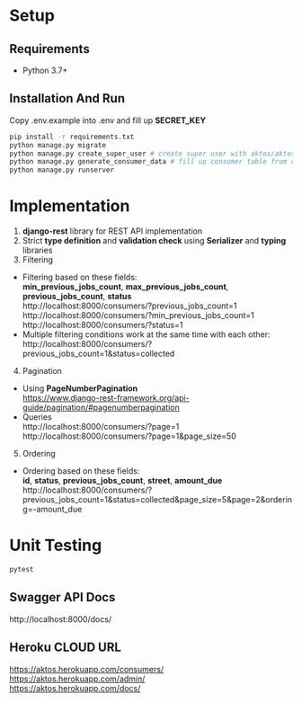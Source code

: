 # Setup

## Requirements
* Python 3.7+

## Installation And Run
Copy .env.example into .env and fill up **SECRET_KEY**
```bash
pip install -r requirements.txt
python manage.py migrate
python manage.py create_super_user # create super user with aktos/aktos
python manage.py generate_consumer_data # fill up consumer table from csv data
python manage.py runserver
```

# Implementation
1. **django-rest** library for REST API implementation
2. Strict **type definition** and **validation check** using **Serializer** and **typing** libraries
3. Filtering  
- Filtering based on these fields:  
**min_previous_jobs_count**, **max_previous_jobs_count**, **previous_jobs_count**, **status**  
http://localhost:8000/consumers/?previous_jobs_count=1  
http://localhost:8000/consumers/?min_previous_jobs_count=1  
http://localhost:8000/consumers/?status=1
- Multiple filtering conditions work at the same time with each other:  
http://localhost:8000/consumers/?previous_jobs_count=1&status=collected
4. Pagination
- Using **PageNumberPagination**  
https://www.django-rest-framework.org/api-guide/pagination/#pagenumberpagination
- Queries  
http://localhost:8000/consumers/?page=1  
http://localhost:8000/consumers/?page=1&page_size=50
5. Ordering
- Ordering based on these fields:  
**id**, **status**, **previous_jobs_count**, **street**, **amount_due**  
http://localhost:8000/consumers/?previous_jobs_count=1&status=collected&page_size=5&page=2&ordering=-amount_due


# Unit Testing
```bash
pytest
```

## Swagger API Docs
http://localhost:8000/docs/

## Heroku CLOUD URL
https://aktos.herokuapp.com/consumers/  
https://aktos.herokuapp.com/admin/  
https://aktos.herokuapp.com/docs/
